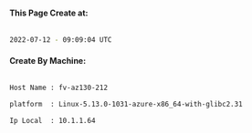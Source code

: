 
   
#### This Page Create at:

```bash

2022-07-12 - 09:09:04 UTC

```

#### Create By Machine:

```bash

Host Name : fv-az130-212

platform  : Linux-5.13.0-1031-azure-x86_64-with-glibc2.31

Ip Local  : 10.1.1.64

```


